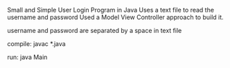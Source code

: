 Small and Simple User Login Program in Java
Uses a text file to read the username and password
Used a Model View Controller approach to build it.

username and password are separated by a space in text file

compile:
javac *.java

run:
java Main
